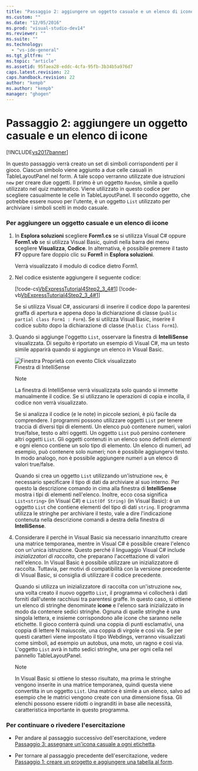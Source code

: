 ```yaml
---
title: "Passaggio 2: aggiungere un oggetto casuale e un elenco di icone | Microsoft Docs"
ms.custom: ""
ms.date: "12/05/2016"
ms.prod: "visual-studio-dev14"
ms.reviewer: ""
ms.suite: ""
ms.technology: 
  - "vs-ide-general"
ms.tgt_pltfrm: ""
ms.topic: "article"
ms.assetid: 95faea28-eddc-4cfa-95fb-3b34b5a976d7
caps.latest.revision: 22
caps.handback.revision: 22
author: "kempb"
ms.author: "kempb"
manager: "ghogen"
---
```

# Passaggio 2: aggiungere un oggetto casuale e un elenco di icone
[!INCLUDE[vs2017banner](../code-quality/includes/vs2017banner.md)]

In questo passaggio verrà creato un set di simboli corrispondenti per il gioco.  Ciascun simbolo viene aggiunto a due celle casuali in TableLayoutPanel nel form.  A tale scopo verranno utilizzate due istruzioni `new` per creare due oggetti.  Il primo è un oggetto `Random`, simile a quello utilizzato nel quiz matematico.  Viene utilizzato in questo codice per scegliere casualmente le celle in TableLayoutPanel.  Il secondo oggetto, che potrebbe essere nuovo per l'utente, è un oggetto `List` utilizzato per archiviare i simboli scelti in modo casuale.  
  
### Per aggiungere un oggetto casuale e un elenco di icone  
  
1.  In **Esplora soluzioni** scegliere **Form1.cs** se si utilizza Visual C\# oppure **Form1.vb** se si utilizza Visual Basic, quindi nella barra dei menu scegliere **Visualizza**, **Codice**.  In alternativa, è possibile premere il tasto **F7** oppure fare doppio clic su **Form1** in **Esplora soluzioni**.  
  
     Verrà visualizzato il modulo di codice dietro Form1.  
  
2.  Nel codice esistente aggiungere il seguente codice:  
  
     [!code-cs[VbExpressTutorial4Step2_3_4#1](../ide/codesnippet/CSharp/step-2-add-a-random-object-and-a-list-of-icons_1.cs)]
     [!code-vb[VbExpressTutorial4Step2_3_4#1](../ide/codesnippet/VisualBasic/step-2-add-a-random-object-and-a-list-of-icons_1.vb)]  
  
     Se si utilizza Visual C\#, assicurarsi di inserire il codice dopo la parentesi graffa di apertura e appena dopo la dichiarazione di classe \(`public partial class Form1 : Form`\).  Se si utilizza Visual Basic, inserire il codice subito dopo la dichiarazione di classe \(`Public Class Form1`\).  
  
3.  Quando si aggiunge l'oggetto `List`, osservare la finestra di **IntelliSense** visualizzata.  Di seguito è riportato un esempio di Visual C\#, ma un testo simile apparirà quando si aggiunge un elenco in Visual Basic.  
  
     ![Finestra Proprietà con evento Click visualizzato](../ide/media/express_listintellisense.png "Express\_ListIntellisense")  
Finestra di IntelliSense  
  
    > [!NOTE]
    >  La finestra di IntelliSense verrà visualizzata solo quando si immette manualmente il codice.  Se si utilizzano le operazioni di copia e incolla, il codice non verrà visualizzato.  
  
     Se si analizza il codice \(e le note\) in piccole sezioni, è più facile da comprendere.  I programmi possono utilizzare oggetti `List` per tenere traccia di diversi tipi di elementi.  Un elenco può contenere numeri, valori true\/false, testo o altri oggetti.  Un oggetto `List` può persino contenere altri oggetti `List`.  Gli oggetti contenuti in un elenco sono definiti *elementi* e ogni elenco contiene un solo tipo di elemento.  Un elenco di numeri, ad esempio, può contenere solo numeri; non è possibile aggiungervi testo.  In modo analogo, non è possibile aggiungere numeri a un elenco di valori true\/false.  
  
     Quando si crea un oggetto `List` utilizzando un'istruzione `new`, è necessario specificare il tipo di dati da archiviare al suo interno.  Per questo la descrizione comando in cima alla finestra di **IntelliSense** mostra i tipi di elementi nell'elenco.  Inoltre, ecco cosa significa `List<string>` \(in Visual C\#\) e `List(Of String)` \(in Visual Basic\): è un oggetto `List` che contiene elementi del tipo di dati `string`.  Il programma utilizza le stringhe per archiviare il testo, vale a dire l'indicazione contenuta nella descrizione comandi a destra della finestra di **IntelliSense**.  
  
4.  Considerare il perché in Visual Basic sia necessario innanzitutto creare una matrice temporanea, mentre in Visual C\# è possibile creare l'elenco con un'unica istruzione.  Questo perché il linguaggio Visual C\# include *inizializzatori di raccolta*, che preparano l'accettazione di valori nell'elenco.  In Visual Basic è possibile utilizzare un inizializzatore di raccolta.  Tuttavia, per motivi di compatibilità con la versione precedente di Visual Basic, si consiglia di utilizzare il codice precedente.  
  
     Quando si utilizza un inizializzatore di raccolta con un'istruzione `new`, una volta creato il nuovo oggetto `List`, il programma vi collocherà i dati forniti dall'utente racchiusi tra parentesi graffe.  In questo caso, si ottiene un elenco di stringhe denominate **icone** e l'elenco sarà inizializzato in modo da contenere sedici stringhe.  Ognuna di quelle stringhe è una singola lettera, e insieme corrispondono alle icone che saranno nelle etichette.  Il gioco conterrà quindi una coppia di punti esclamativi, una coppia di lettere N maiuscole, una coppia di virgole e così via. Se per questi caratteri viene impostato il tipo Webdings, verranno visualizzati come simboli, ad esempio un autobus, una moto, un ragno e così via. L'oggetto `List` avrà in tutto sedici stringhe, una per ogni cella nel pannello TableLayoutPanel.  
  
    > [!NOTE]
    >  In Visual Basic si ottiene lo stesso risultato, ma prima le stringhe vengono inserite in una matrice temporanea, quindi questa viene convertita in un oggetto `List`.  Una matrice è simile a un elenco, salvo ad esempio che le matrici vengono create con una dimensione fissa.  Gli elenchi possono essere ridotti o ingranditi in base alle necessità, caratteristica importante in questo programma.  
  
### Per continuare o rivedere l'esercitazione  
  
-   Per andare al passaggio successivo dell'esercitazione, vedere [Passaggio 3: assegnare un'icona casuale a ogni etichetta](../Topic/Step%203:%20Assign%20a%20Random%20Icon%20to%20Each%20Label.md).  
  
-   Per tornare al passaggio precedente dell'esercitazione, vedere [Passaggio 1: creare un progetto e aggiungere una tabella al form](../ide/step-1-create-a-project-and-add-a-table-to-your-form.md).